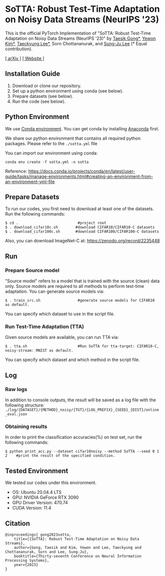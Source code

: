# SoTTA: Robust Test-Time Adaptation on Noisy Data Streams (NeurIPS '23)

This is the official PyTorch Implementation of 
"SoTTA: Robust Test-Time Adaptation on Noisy Data Streams (NeurIPS '23)" by 
[Taesik Gong*](https://taesikgong.com/), 
[Yewon Kim*](https://yewon-kim.com/), 
[Taeckyung Lee*](https://taeckyung.github.io/), 
Sorn Chottananurak, and 
[Sung-Ju Lee](https://sites.google.com/site/wewantsj/) (* Equal contribution).

[[ arXiv ]]() [[ Website ]](https://nmsl.kaist.ac.kr/projects/sotta/)

## Installation Guide

1. Download or clone our repository.
2. Set up a python environment using conda (see below).
3. Prepare datasets (see below).
4. Run the code (see below).

## Python Environment

We use [Conda environment](https://docs.conda.io/).
You can get conda by installing [Anaconda](https://www.anaconda.com/) first.

We share our python environment that contains all required python packages. Please refer to the `./sotta.yml` file

You can import our environment using conda:

    conda env create -f sotta.yml -n sotta

Reference: https://docs.conda.io/projects/conda/en/latest/user-guide/tasks/manage-environments.html#creating-an-environment-from-an-environment-yml-file

## Prepare Datasets

To run our codes, you first need to download at least one of the datasets. Run the following commands:

    $ cd .                           #project root
    $ . download_cifar10c.sh        #download CIFAR10/CIFAR10-C datasets
    $ . download_cifar100c.sh       #download CIFAR100/CIFAR100-C datasets

Also, you can download ImageNet-C at: https://zenodo.org/record/2235448 

## Run

### Prepare Source model

"Source model" refers to a model that is trained with the source (clean) data only. Source models are required to all methods to perform test-time adaptation. You can generate source models via:

    $ . train_src.sh                 #generate source models for CIFAR10 as default.

You can specify which dataset to use in the script file.

### Run Test-Time Adaptation (TTA)

Given source models are available, you can run TTA via:

    $ . tta.sh                       #Run SoTTA for tta-target: CIFAR10-C, noisy-stream: MNIST as default.

You can specify which dataset and which method in the script file.

## Log

### Raw logs

In addition to console outputs, the result will be saved as a log file with the following structure: `./log/{DATASET}/{METHOD}_noisy/{TGT}/{LOG_PREFIX}_{SEED}_{DIST}/online_eval.json`

### Obtaining results

In order to print the classification accuracies(%) on test set, run the following commands:

    $ python print_acc.py --dataset cifar10noisy --method SoTTA --seed 0 1 2    #print the result of the specified condition.

## Tested Environment

We tested our codes under this environment.

- OS: Ubuntu 20.04.4 LTS
- GPU: NVIDIA GeForce RTX 3090
- GPU Driver Version: 470.74
- CUDA Version: 11.4

## Citation

```
@inproceedings{ gong2023sotta,
    title={{SoTTA}: Robust Test-Time Adaptation on Noisy Data Streams},
    author={Gong, Taesik and Kim, Yewon and Lee, Taeckyung and Chottananurak, Sorn and Lee, Sung-Ju},
    booktitle={Thirty-seventh Conference on Neural Information Processing Systems},
    year={2023}
}
```